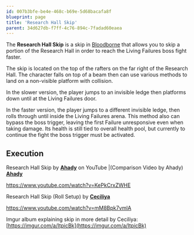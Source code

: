 ```yaml
---
id: 007b3bfe-be4e-468c-b69e-5d68bacafa8f
blueprint: page
title: 'Research Hall Skip'
parent: 34d627db-f7ff-4c76-894c-7fadad60eaea
---
```

The **Research Hall Skip** is a skip in [Bloodborne](/bloodborne) that allows you to skip a portion of the Research Hall in order to reach the Living Failures boss fight faster.

The skip is located on the top of the rafters on the far right of the Research Hall. The character falls on top of a beam then can use various methods to land on a non-visible platform with collision.

In the slower version, the player jumps to an invisible ledge then platforms down until at the Living Failures door.

In the faster version, the player jumps to a different invisible ledge, then rolls through until inside the Living Failures arena. This method also can bypass the boss trigger, leaving the first Failure unresponsive even when taking damage. Its health is still tied to overall health pool, but currently to continue the fight the boss trigger must be activated.

## Execution

Research Hall Skip  by [**Ahady**](https://www.youtube.com/@AhadyTwitch) on YouTube |(Comparison Video by Ahady) [**Ahady**](https://www.twitch.tv/Ahady)

https://www.youtube.com/watch?v=KePkCrxZWHE

Research Hall Skip (Roll Setup)  by [**Ceciliya**](https://www.youtube.com/channel/UC2FjDHTcUU9EMhxRFKRBxWA)

https://www.youtube.com/watch?v=mM8Bpk7vmlA

Imgur album explaining skip in more detail by Ceciliya: [https://imgur.com/a/ItpicBk](https://imgur.com/a/ItpicBk)
